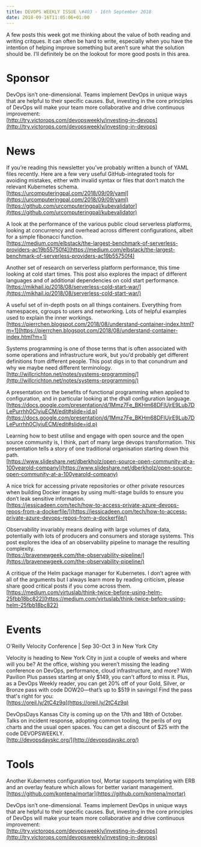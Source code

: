 ```yaml
---
title: DEVOPS WEEKLY ISSUE \#403 - 16th September 2018 
date: 2018-09-16T11:05:06+01:00
---
```


A few posts this week got me thinking about the value of both reading and writing critques. It can often be hard to write, especially when you have the intention of helping improve something but aren’t sure what the solution should be. I’ll definitely be on the lookout for more good posts in this area.


Sponsor
======

DevOps isn’t one-dimensional. Teams implement DevOps in unique ways that are helpful to their specific causes. But, investing in the core principles of DevOps will make your team more collaborative and drive continuous improvement:
<br>[http://try.victorops.com/devopsweekly/investing-in-devops](http://try.victorops.com/devopsweekly/investing-in-devops)


News
====

If you’re reading this newsletter you’ve probably written a bunch of YAML files recently. Here are a few very useful GitHub-integrated tools for avoiding mistakes, either with invalid syntax or files that don’t match the relevant Kubernetes schema.
<br>[https://urcomputeringpal.com/2018/09/09/yaml](https://urcomputeringpal.com/2018/09/09/yaml)
<br>[https://github.com/urcomputeringpal/kubevalidator](https://github.com/urcomputeringpal/kubevalidator)


A look at the performance of the various public cloud serverless platforms, looking at concurrency and overhead across different configurations, albeit for a simple fibonacci function.
<br>[https://medium.com/elbstack/the-largest-benchmark-of-serverless-providers-ac19b55750f4](https://medium.com/elbstack/the-largest-benchmark-of-serverless-providers-ac19b55750f4)


Another set of research on serverless platform performance, this time looking at cold start times. This post also explores the impact of different languages and of additional dependencies on cold start performance.
<br>[https://mikhail.io/2018/08/serverless-cold-start-war/](https://mikhail.io/2018/08/serverless-cold-start-war/)


A useful set of in-depth posts on all things containers. Everything from namespaces, cgroups to  users and networking. Lots of helpful examples used to explain the inner workings.
<br>[https://pierrchen.blogspot.com/2018/08/understand-container-index.html?m=1](https://pierrchen.blogspot.com/2018/08/understand-container-index.html?m=1)


Systems programming is one of those terms that is often associated with some operations and infrastructure work, but you’d probably get different definitions from different people. This post digs in to that conundrum and why we maybe need different terminology.
<br>[http://willcrichton.net/notes/systems-programming/](http://willcrichton.net/notes/systems-programming/)


A presentation on the benefits of functional programming when applied to configuration, and in particular looking at the dhall configuration language.
<br>[https://docs.google.com/presentation/d/1Mmz7Fe_BKHm68DFlUjrE9Lub7DLePurrhh0CIyiuECM/edit#slide=id.p](https://docs.google.com/presentation/d/1Mmz7Fe_BKHm68DFlUjrE9Lub7DLePurrhh0CIyiuECM/edit#slide=id.p)


Learning how to best utilise and engage with open source and the open source community is, I think, part of many large devops transformation. This presentation tells a story of one traditional organisation starting down this path.
<br>[https://www.slideshare.net/dberkholz/open-source-open-community-at-a-100yearold-company](https://www.slideshare.net/dberkholz/open-source-open-community-at-a-100yearold-company)


A nice trick for accessing private repositories or other private resources when building Docker images by using multi-stage builds to ensure you don’t leak sensitive information.
<br>[https://jessicadeen.com/tech/how-to-access-private-azure-devops-repos-from-a-dockerfile/](https://jessicadeen.com/tech/how-to-access-private-azure-devops-repos-from-a-dockerfile/)


Observability invariably means dealing with large volumes of data, potentially with lots of producers and consumers and storage systems. This post explores the idea of an observability pipeline to manage the resulting complexity.
<br>[https://bravenewgeek.com/the-observability-pipeline/](https://bravenewgeek.com/the-observability-pipeline/)


A critique of the Helm package manager for Kubernetes. I don’t agree with all of the arguments but I always learn more by reading criticism, please share good critical posts if you come across them.
<br>[https://medium.com/virtuslab/think-twice-before-using-helm-25fbb18bc822](https://medium.com/virtuslab/think-twice-before-using-helm-25fbb18bc822)


Events
======

O'Reilly Velocity Conference | Sep 30-Oct 3 in New York City

Velocity is heading to New York City in just a couple of weeks and where will you be? At the office, wishing you weren’t missing the leading conference on DevOps, performance, cloud infrastructure, and more? With Pavilion Plus passes starting at only $149, you can't afford to miss it. Plus, as a DevOps Weekly reader, you can get 20% off of your Gold, Silver, or Bronze pass with code DOW20—that’s up to $519 in savings! Find the pass that's right for you:
<br>[https://oreil.ly/2tC4z9q](https://oreil.ly/2tC4z9q)


DevOpsDays Kansas City is coming up on the 17th and 18th of October. Talks on incident response, adopting common tooling, the perils of org charts and the usual open spaces. You can get a discount of $25 with the code DEVOPSWEEKLY.
<br>[http://devopsdayskc.org/](http://devopsdayskc.org/)


Tools
====

Another Kubernetes configuration tool, Mortar supports templating with ERB and an overlay feature which allows for better variant management.
<br>[https://github.com/kontena/mortar](https://github.com/kontena/mortar)



DevOps isn’t one-dimensional. Teams implement DevOps in unique ways that are helpful to their specific causes. But, investing in the core principles of DevOps will make your team more collaborative and drive continuous improvement:
<br>[http://try.victorops.com/devopsweekly/investing-in-devops](http://try.victorops.com/devopsweekly/investing-in-devops)



